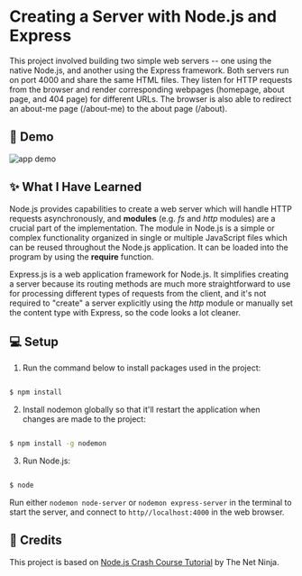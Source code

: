 # Creating a Server with Node.js and Express

This project involved building two simple web servers -- one using the native Node.js, and another using the Express framework. Both servers run on port 4000 and share the same HTML files. They listen for HTTP requests from the browser and render corresponding webpages (homepage, about page, and 404 page) for different URLs. The browser is also able to redirect an about-me page (/about-me) to the about page (/about).


## 🎉 Demo 

![app demo](assets/server.gif)


## ✨ What I Have Learned

Node.js provides capabilities to create a web server which will handle HTTP requests asynchronously, and **modules** (e.g. *fs* and *http* modules) are a crucial part of the implementation. The module in Node.js is a simple or complex functionality organized in single or multiple JavaScript files which can be reused throughout the Node.js application. It can be loaded into the program by using the **require** function.

Express.js is a web application framework for Node.js. It simplifies creating a server because its routing methods are much more straightforward to use for processing different types of requests from the client, and it's not required to "create" a server explicitly using the *http* module or manually set the content type with Express, so the code looks a lot cleaner. 

## 💻 Setup

1. Run the command below to install packages used in the project:
```sh

$ npm install

```
2. Install nodemon globally so that it'll restart the application when changes are made to the project:
```sh

$ npm install -g nodemon

```
3. Run Node.js:
```sh

$ node

```

Run either `nodemon node-server` or `nodemon express-server` in the terminal to start the server, and connect to `http//localhost:4000` in the web browser.

## 👏 Credits

This project is based on <a href="https://www.youtube.com/playlist?list=PL4cUxeGkcC9jsz4LDYc6kv3ymONOKxwBU">Node.js Crash Course Tutorial</a>
 by The Net Ninja.
